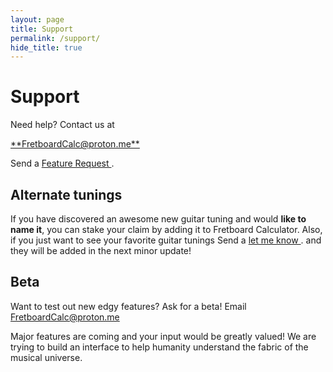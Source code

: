 ```yaml
---
layout: page
title: Support
permalink: /support/
hide_title: true
---
```


# Support
Need help? Contact us at
<!-- Support Request -->
<a href="mailto:FretboardCalc@proton.me?subject=Support%20Request">
   **FretboardCalc@proton.me**
</a>

Send a <a href="mailto:FretboardCalc@proton.me?subject=Feature%20Request">
  Feature Request
</a>.


## Alternate tunings
If you have discovered an awesome new guitar tuning and would <b>like to name it</b>, you can stake your claim by adding it to Fretboard Calculator.  Also, if you just want to see your favorite guitar tunings Send a <a href="mailto:FretboardCalc@proton.me?subject=Alternate%20Tunings&body=I%20wish%20this%20tuning%20was%20included%3A%20__________%0D%0Aand%20it%20should%20have%20cool%20alternate%20names%20like%3A%20____________">
  let me know
</a>.
 and they will be added in the next minor update!

## Beta
Want to test out new edgy features?  Ask for a beta!  Email <a href="mailto:FretboardCalc@proton.me?subject=Beta&body=I%20want%20test%20brand%20new%20features%20as%20a%20beta%20tester">
  FretboardCalc@proton.me
</a>

Major features are coming and your input would be greatly valued!  We are trying to build an interface to help humanity understand the fabric of the musical universe.


